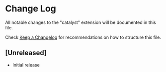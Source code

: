 # Change Log

All notable changes to the "catalyst" extension will be documented in this file.

Check [Keep a Changelog](http://keepachangelog.com/) for recommendations on how to structure this file.

## [Unreleased]

- Initial release